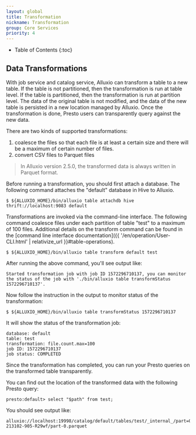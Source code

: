 ```yaml
---
layout: global
title: Transformation
nickname: Transformation
group: Core Services
priority: 4
---
```


* Table of Contents
{:toc}

## Data Transformations

With job service and catalog service, Alluxio can transform a table to a new table.
If the table is not partitioned, then the transformation is run at table level.
If the table is partitioned, then the transformation is run at partition level.
The data of the original table is not modified, and the data of the new table is persisted in a new location managed by Alluxio.
Once the transformation is done, Presto users can transparently query against the new data.

There are two kinds of supported transformations:

1. coalesce the files so that each file is at least a certain size and there will be a maximum of certain number of files.
2. convert CSV files to Parquet files

> In Alluxio version 2.5.0, the transformed data is always written in Parquet format.

Before running a transformation, you should first attach a database.
The following command attaches the "default" database in Hive to Alluxio.

```console
$ ${ALLUXIO_HOME}/bin/alluxio table attachdb hive thrift://localhost:9083 default
```

Transformations are invoked via the command-line interface.
The following command coalesce files under each partition of table "test" to a maximum of 100 files.
Additional details on the transform command can be found in the
[command line interface documentation]({{ '/en/operation/User-CLI.html' | relativize_url }}#table-operations).

```console
$ ${ALLUXIO_HOME}/bin/alluxio table transform default test
```

After running the above command, you'll see output like:

```console
Started transformation job with job ID 1572296710137, you can monitor the status of the job with './bin/alluxio table transformStatus 1572296710137'.
```

Now follow the instruction in the output to monitor status of the transformation:

```console
$ ${ALLUXIO_HOME}/bin/alluxio table transformStatus 1572296710137
```

It will show the status of the transformation job:

```console
database: default
table: test
transformation: file.count.max=100
job ID: 1572296710137
job status: COMPLETED
```

Since the transformation has completed, you can run your Presto queries on the transformed table transparently.

You can find out the location of the transformed data with the following Presto query:

```console
presto:default> select "$path" from test;
```

You should see output like:

```console
alluxio://localhost:19998/catalog/default/tables/test/_internal_/part=0/20191024-213102-905-R29wf/part-0.parquet
```
